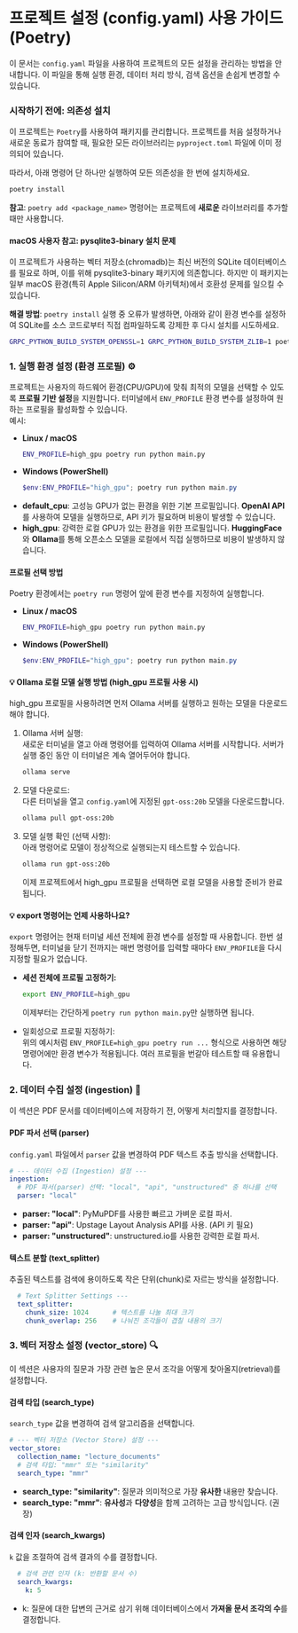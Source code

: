 # **프로젝트 설정 (config.yaml) 사용 가이드 (Poetry)**

이 문서는 `config.yaml` 파일을 사용하여 프로젝트의 모든 설정을 관리하는 방법을 안내합니다. 이 파일을 통해 실행 환경, 데이터 처리 방식, 검색 옵션을 손쉽게 변경할 수 있습니다.

### **시작하기 전에: 의존성 설치**

이 프로젝트는 `Poetry`를 사용하여 패키지를 관리합니다. 프로젝트를 처음 설정하거나 새로운 동료가 참여할 때, 필요한 모든 라이브러리는 `pyproject.toml` 파일에 이미 정의되어 있습니다.

따라서, 아래 명령어 단 하나만 실행하여 모든 의존성을 한 번에 설치하세요.

```bash
poetry install
```

**참고**: `poetry add <package_name>` 명령어는 프로젝트에 **새로운** 라이브러리를 추가할 때만 사용합니다.

#### **macOS 사용자 참고: pysqlite3-binary 설치 문제**

이 프로젝트가 사용하는 벡터 저장소(chromadb)는 최신 버전의 SQLite 데이터베이스를 필요로 하며, 이를 위해 pysqlite3-binary 패키지에 의존합니다. 하지만 이 패키지는 일부 macOS 환경(특히 Apple Silicon/ARM 아키텍처)에서 호환성 문제를 일으킬 수 있습니다.

**해결 방법**: `poetry install` 실행 중 오류가 발생하면, 아래와 같이 환경 변수를 설정하여 SQLite를 소스 코드로부터 직접 컴파일하도록 강제한 후 다시 설치를 시도하세요.

```bash
GRPC_PYTHON_BUILD_SYSTEM_OPENSSL=1 GRPC_PYTHON_BUILD_SYSTEM_ZLIB=1 poetry install
```

### **1. 실행 환경 설정 (환경 프로필) ⚙️**

프로젝트는 사용자의 하드웨어 환경(CPU/GPU)에 맞춰 최적의 모델을 선택할 수 있도록 **프로필 기반 설정**을 지원합니다. 터미널에서 `ENV_PROFILE` 환경 변수를 설정하여 원하는 프로필을 활성화할 수 있습니다.  
예시:

- **Linux / macOS**  
    ```bash
    ENV_PROFILE=high_gpu poetry run python main.py
    ```

- **Windows (PowerShell)**  
    ```powershell
    $env:ENV_PROFILE="high_gpu"; poetry run python main.py
    ```

* **default_cpu**: 고성능 GPU가 없는 환경을 위한 기본 프로필입니다. **OpenAI API**를 사용하여 모델을 실행하므로, API 키가 필요하며 비용이 발생할 수 있습니다.  
* **high_gpu**: 강력한 로컬 GPU가 있는 환경을 위한 프로필입니다. **HuggingFace**와 **Ollama**를 통해 오픈소스 모델을 로컬에서 직접 실행하므로 비용이 발생하지 않습니다.

#### **프로필 선택 방법**

Poetry 환경에서는 `poetry run` 명령어 앞에 환경 변수를 지정하여 실행합니다.

* **Linux / macOS**  
  ```bash
  ENV_PROFILE=high_gpu poetry run python main.py
  ```

* **Windows (PowerShell)**  
  ```powershell
  $env:ENV_PROFILE="high_gpu"; poetry run python main.py
  ```

#### **💡 Ollama 로컬 모델 실행 방법 (high_gpu 프로필 사용 시)**

high_gpu 프로필을 사용하려면 먼저 Ollama 서버를 실행하고 원하는 모델을 다운로드해야 합니다.

1. Ollama 서버 실행:  
   새로운 터미널을 열고 아래 명령어를 입력하여 Ollama 서버를 시작합니다. 서버가 실행 중인 동안 이 터미널은 계속 열어두어야 합니다.  
   ```bash
   ollama serve
   ```

2. 모델 다운로드:  
   다른 터미널을 열고 `config.yaml`에 지정된 `gpt-oss:20b` 모델을 다운로드합니다.  
   ```bash
   ollama pull gpt-oss:20b
   ```

3. 모델 실행 확인 (선택 사항):  
   아래 명령어로 모델이 정상적으로 실행되는지 테스트할 수 있습니다.  
   ```bash
   ollama run gpt-oss:20b
   ```

   이제 프로젝트에서 high_gpu 프로필을 선택하면 로컬 모델을 사용할 준비가 완료됩니다.

#### **💡 export 명령어는 언제 사용하나요?**

`export` 명령어는 현재 터미널 세션 전체에 환경 변수를 설정할 때 사용합니다. 한번 설정해두면, 터미널을 닫기 전까지는 매번 명령어를 입력할 때마다 `ENV_PROFILE`을 다시 지정할 필요가 없습니다.

* **세션 전체에 프로필 고정하기:**  
  ```bash
  export ENV_PROFILE=high_gpu
  ```

  이제부터는 간단하게 `poetry run python main.py`만 실행하면 됩니다.  
* 일회성으로 프로필 지정하기:  
  위의 예시처럼 `ENV_PROFILE=high_gpu poetry run ...` 형식으로 사용하면 해당 명령어에만 환경 변수가 적용됩니다. 여러 프로필을 번갈아 테스트할 때 유용합니다.

### **2. 데이터 수집 설정 (ingestion) 📄**

이 섹션은 PDF 문서를 데이터베이스에 저장하기 전, 어떻게 처리할지를 결정합니다.

#### **PDF 파서 선택 (parser)**

`config.yaml` 파일에서 `parser` 값을 변경하여 PDF 텍스트 추출 방식을 선택합니다.

```yaml
# --- 데이터 수집 (Ingestion) 설정 ---  
ingestion:  
  # PDF 파서(parser) 선택: "local", "api", "unstructured" 중 하나를 선택  
  parser: "local"
```

* **parser: "local"**: PyMuPDF를 사용한 빠르고 가벼운 로컬 파서.  
* **parser: "api"**: Upstage Layout Analysis API를 사용. (API 키 필요)  
* **parser: "unstructured"**: unstructured.io를 사용한 강력한 로컬 파서.

#### **텍스트 분할 (text_splitter)**

추출된 텍스트를 검색에 용이하도록 작은 단위(chunk)로 자르는 방식을 설정합니다.

```yaml
  # Text Splitter Settings ---  
  text_splitter:  
    chunk_size: 1024      # 텍스트를 나눌 최대 크기  
    chunk_overlap: 256    # 나눠진 조각들이 겹칠 내용의 크기
```

### **3. 벡터 저장소 설정 (vector_store) 🔍**

이 섹션은 사용자의 질문과 가장 관련 높은 문서 조각을 어떻게 찾아올지(retrieval)를 설정합니다.

#### **검색 타입 (search_type)**

`search_type` 값을 변경하여 검색 알고리즘을 선택합니다.

```yaml
# --- 벡터 저장소 (Vector Store) 설정 ---  
vector_store:  
  collection_name: "lecture_documents"  
  # 검색 타입: "mmr" 또는 "similarity"  
  search_type: "mmr"
```

* **search_type: "similarity"**: 질문과 의미적으로 가장 **유사한** 내용만 찾습니다.  
* **search_type: "mmr"**: **유사성**과 **다양성**을 함께 고려하는 고급 방식입니다. (권장)

#### **검색 인자 (search_kwargs)**

`k` 값을 조절하여 검색 결과의 수를 결정합니다.

```yaml
  # 검색 관련 인자 (k: 반환할 문서 수)  
  search_kwargs:  
    k: 5
```

* k: 질문에 대한 답변의 근거로 삼기 위해 데이터베이스에서 **가져올 문서 조각의 수**를 결정합니다.